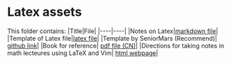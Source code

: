 # Latex assets

This folder contains:
|Title|File|
|----|----|
|Notes on Latex|[markdown file](./Notes-on-Latex.md)|
|Template of Latex file|[latex file](./template.tex)|
|Template by SeniorMars (Recommend)| [github link](https://github.com/SeniorMars/dotfiles/tree/master/latex_template)|
|Book for reference| [pdf file (CN)](lshort-zh-cn.pdf)|
|Directions for taking notes in math lecteures using LaTeX and Vim| [html webpage](https://castel.dev/post/lecture-notes-1/)|
